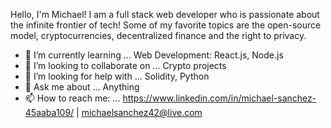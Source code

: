Hello, I'm Michael! I am a full stack web developer who is passionate about the infinite frontier of tech! Some of my favorite topics are the open-source model, cryptocurrencies, decentralized finance and the right to privacy.   

- 🌱 I’m currently learning ... Web Development: React.js, Node.js 
- 👯 I’m looking to collaborate on ... Crypto projects
- 🤔 I’m looking for help with ... Solidity, Python
- 💬 Ask me about ... Anything
- 📫 How to reach me: ... https://www.linkedin.com/in/michael-sanchez-45aaba109/ | michaelsanchez42@live.com

